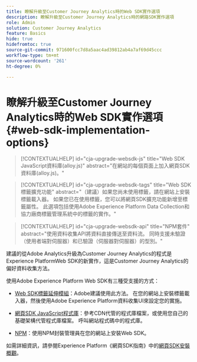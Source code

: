 ```yaml
---
title: 瞭解升級至Customer Journey Analytics時的Web SDK實作選項
description: 瞭解升級至Customer Journey Analytics時的網路SDK實作選項
role: Admin
solution: Customer Journey Analytics
feature: Basics
hide: true
hidefromtoc: true
source-git-commit: 971600fcc7d8a5aac4ad39812ab4a7af69d45ccc
workflow-type: tm+mt
source-wordcount: '261'
ht-degree: 0%

---
```


# 瞭解升級至Customer Journey Analytics時的Web SDK實作選項 {#web-sdk-implementation-options}

<!-- markdownlint-disable MD034 -->

>[!CONTEXTUALHELP]
>id="cja-upgrade-websdk-js"
>title="Web SDK JavaScript資料庫(alloy.js)"
>abstract="在網站的每個頁面上加入網頁SDK資料庫(alloy.js)。"

<!-- markdownlint-enable MD034 -->

<!-- markdownlint-disable MD034 -->

>[!CONTEXTUALHELP]
>id="cja-upgrade-websdk-tags"
>title="Web SDK標籤擴充功能"
>abstract="（建議）如果您尚未使用標籤，請在網站上安裝標籤載入器。 如果您已在使用標籤，您可以將網頁SDK擴充功能新增至標籤屬性。 此選項包括使用Adobe Experience Platform Data Collection和協力廠商標籤管理系統中的標籤的實作。"

<!-- markdownlint-enable MD034 -->

<!-- markdownlint-disable MD034 -->

>[!CONTEXTUALHELP]
>id="cja-upgrade-websdk-api"
>title="NPM套件"
>abstract="使用資料收集API將資料直接傳送至資料流。 同時支援未驗證（使用者端對伺服器）和已驗證（伺服器對伺服器）的型別。"

<!-- markdownlint-enable MD034 -->

建議的從Adobe Analytics升級為Customer Journey Analytics的程式是Experience PlatformWeb SDK的新實作，這是Customer Journey Analytics的偏好資料收集方法。

使用Adobe Experience Platform Web SDK有三種受支援的方式：

* [Web SDK標籤延伸模組](https://experienceleague.adobe.com/en/docs/experience-platform/web-sdk/install/extension)：Adobe建議使用此方法。 在您的網站上安裝標籤載入器，然後使用Adobe Experience Platform資料收集UI來設定您的實施。

* [網頁SDK JavaScript程式庫](https://experienceleague.adobe.com/en/docs/experience-platform/web-sdk/install/library)：參考CDN代管的程式庫檔案，或使用您自己的基礎架構代管程式庫檔案。 呼叫網站程式碼中的程式庫。

* [NPM](https://experienceleague.adobe.com/en/docs/experience-platform/web-sdk/install/npm)：使用NPM封裝管理員在您的網站上安裝Web SDK。

如需詳細資訊，請參閱Experience Platform《網頁SDK指南》中的[網頁SDK安裝概觀](https://experienceleague.adobe.com/en/docs/experience-platform/web-sdk/install/overview)。



